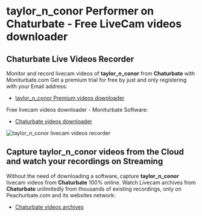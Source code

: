 # taylor_n_conor Performer on Chaturbate - Free LiveCam videos downloader

## Chaturbate Live Videos Recorder

Monitor and record livecam videos of **taylor_n_conor** from **Chaturbate** with Moniturbate.com
Get a premium trial for free by just and only registering with your Email address:
* [taylor_n_conor Premium videos downloader](https://moniturbate.com/request-demo-licence-key.html)

Free livecam videos downloader - Moniturbate Software:
* [Chaturbate videos downloader](https://moniturbate.com/moniturbate-download-software.html)

![taylor_n_conor livecam videos recorder](https://peachurnet.com/templates/moniturbate-software.png)


## Capture taylor_n_conor videos from the Cloud and watch your recordings on Streaming

Without the need of downloading a software, capture **taylor_n_conor** livecam videos from **Chaturbate** 100% online.
Watch Livecam archives from **Chaturbate** unlimitedly from thousands of existing recordings, only on Peachurbate.com and its websites network:
* [Chaturbate videos archives](https://peachurnet.com/)